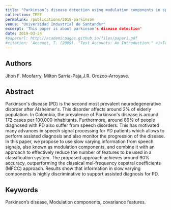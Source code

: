 ```yaml
---
title: "Parkinson’s disease detection using modulation components in speech signals"
collection: IEEE
permalink: /publications/2019-parkinson
venue: "Universidad Industrial de Santander"
excerpt: 'This paper is about parkinson's disease detection'
date: 2019-03-24
#paperurl: http://academicpages.github.io/files/paper1.pdf
#citation: 'Account, T. (2009). "Test Accounts: An Introduction." <i>Testing Studies</i>. 1(1).'
---
```


## Authors
Jhon F. Moofarry, Milton Sarria-Paja,J.R. Orozco-Arroyave.

## Abstract
Parkinson's disease (PD) is the second most prevalent neurodegenerative disorder after Alzheimer's. This disorder affects around 2% of elderly population. In Colombia, the prevalence of Parkinson's disease is around 172 cases per 100.000 inhabitants. Furthermore, around 89% of people diagnosed with PD also suffer from speech disorders. This has motivated many advances in speech signal processing for PD patients which allows to perform assisted diagnosis and also monitor the progression of the disease. In this paper, we propose to use slow varying information from speech signals, also known as modulation components, and combine it with an approach to effectively reduce the number of features to be used in a classification system. The proposed approach achieves around 90% accuracy, outperforming the classical mel-frequency cepstral coefficients (MFCC) approach. Results show that information in slow varying components is highly discriminative to support assisted diagnosis for PD.

## Keywords
Parkinson’s disease, Modulation components, covariance features.